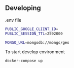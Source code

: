 ## Developing

.env file

```bash
PUBLIC_GOOGLE_CLIENT_ID=
PUBLIC_SESSION_TTL=2592000

MONGO_URL=mongodb://mongo/geo
```

To start develop environment

```bash
docker-compose up
```
